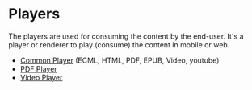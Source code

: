 # Players

The players are used for consuming the content by the end-user. It's a player or renderer to play (consume) the content in mobile or web.&#x20;

* [Common Player](https://github.com/project-sunbird/sunbird-content-player) (ECML, HTML, PDF, EPUB, Video, youtube)
* [PDF Player](https://github.com/project-sunbird/sunbird-pdf-player)
* [Video Player](https://github.com/project-sunbird/sunbird-video-player)
